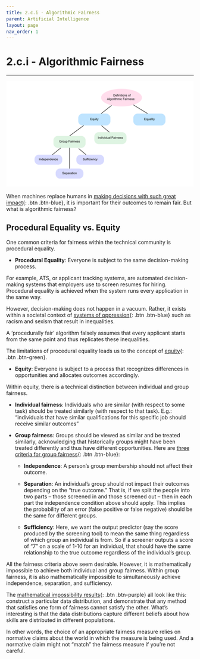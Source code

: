 ```yaml
---
title: 2.c.i - Algorithmic Fairness
parent: Artificial Intelligence
layout: page
nav_order: 1
---
```


# 2.c.i - Algorithmic Fairness

* * *

![Definitions of Algorithmic Fairness](../../../assets/images/definitions-of-algorithmic-fairness.png)

When machines replace humans in [making decisions with such great impact](javascript:openPanel('high-impact-applications')){: .btn .btn-blue}, it is important for their outcomes to remain fair. But what is algorithmic fairness?

## Procedural Equality vs. Equity
One common criteria for fairness within the technical community is procedural equality.

- **Procedural Equality**: Everyone is subject to the same decision-making process. 

For example, ATS, or applicant tracking systems, are automated decision-making systems that employers use to screen resumes for hiring. Procedural equality is achieved when the system runs every application in the same way.

However, decision-making does not happen in a vacuum. Rather, it exists within a societal context of [systems of oppression](javascript:openPanel('systems-of-oppression')){: .btn .btn-blue} such as racism and sexism that result in inequalities. 

A ‘procedurally fair’ algorithm falsely assumes that every applicant starts from the same point and thus replicates these inequalities.

The limitations of procedural equality leads us to the concept of [equity](javascript:openPanel('equity-equality')){: .btn .btn-green}.

- **Equity**: Everyone is subject to a process that recognizes differences in opportunities and allocates outcomes accordingly. 

Within equity, there is a technical distinction between individual and group fairness. 

- **Individual fairness**: Individuals who are similar (with respect to some task) should be treated similarly (with respect to that task). E.g.: “individuals that have similar qualifications for this specific job should receive similar outcomes”

- **Group fairness**: Groups should be viewed as similar and be treated similarly, acknowledging that historically groups might have been treated differently and thus have different opportunities. 
Here are [three criteria for group fairness](javascript:openPanel('group-fairness')){: .btn .btn-blue}:

    - **Independence**: A person’s group membership should not affect their outcome. 

    - **Separation**: An individual’s group should not impact their outcomes depending on the “true outcome.”  That is, if we split the people into two parts – those screened in and those screened out –  then in each part the independence condition above should apply. This implies the probability of an error (false positive or false negative) should be the same for different groups. 

    - **Sufficiency**: Here, we want the output predictor (say the score produced by the screening tool) to mean the same thing regardless of which group an individual is from. So if a screener outputs a score of “7” on a scale of 1-10 for an individual, that should have the same relationship to the true outcome regardless of the individual’s group. 

All the fairness criteria above seem desirable. However, it is mathematically impossible to achieve both individual and group fairness. Within group fairness, it is also mathematically impossible to simultaneously achieve independence, separation, and sufficiency. 

The [mathematical impossibility results](javascript:openPanel('impossibility-of-fairness')){: .btn .btn-purple} all look like this: construct a particular data distribution, and demonstrate that any method that satisfies one form of fairness cannot satisfy the other. What’s interesting is that the data distributions capture different beliefs about how skills are distributed in different populations.

In other words, the choice of an appropriate fairness measure relies on normative claims about the world in which the measure is being used. And a normative claim might not “match” the fairness measure if you’re not careful. 
